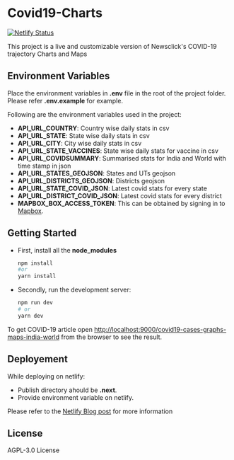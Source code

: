 # Covid19-Charts

[![Netlify Status](https://api.netlify.com/api/v1/badges/59b044df-0adb-4c86-a56a-50351724a7e8/deploy-status)](https://app.netlify.com/sites/covid19-charts-newsclick/deploys)

This project is a live and customizable version of Newsclick's COVID-19 trajectory Charts and Maps

## Environment Variables

Place the environment variables in **.env** file in the root of the project folder. Please refer **.env.example** for example.

Following are the environment variables used in the project:
- **API_URL_COUNTRY**: Country wise daily stats in csv
- **API_URL_STATE**: State wise daily stats in csv
- **API_URL_CITY**: City wise daily stats in csv
- **API_URL_STATE_VACCINES**: State wise daily stats for vaccine in csv
- **API_URL_COVIDSUMMARY**: Summarised stats for India and World with time stamp in json
- **API_URL_STATES_GEOJSON**: States and UTs geojson
- **API_URL_DISTRICTS_GEOJSON**: Districts geojson
- **API_URL_STATE_COVID_JSON**: Latest covid stats for every state
- **API_URL_DISTRICT_COVID_JSON**: Latest covid stats for every district
- **MAPBOX_BOX_ACCESS_TOKEN**: This can be obtained by signing in to [Mapbox](https://www.mapbox.com).

## Getting Started

- First, install all the **node_modules** 

  ```bash
  npm install
  #or
  yarn install
  ```

- Secondly, run the development server:

  ```bash
  npm run dev
  # or
  yarn dev
  ```

To get COVID-19 article open [http://localhost:9000/covid19-cases-graphs-maps-india-world](http://localhost:9000/covid19-cases-graphs-maps-india-world) from the browser to see the result.


## Deployement

While deploying on netlify:
- Publish directory ahould be **.next**.
- Provide environment variable on netlify.

Please refer to the [Netlify Blog post](https://www.netlify.com/blog/2020/11/30/how-to-deploy-next.js-sites-to-netlify/) for more information 

## License

AGPL-3.0 License
